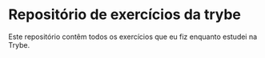 # Repositório de exercícios da trybe

Este repositório contêm todos os exercícios que eu fiz enquanto estudei na Trybe.
